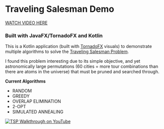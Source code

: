 # Traveling Salesman Demo

[WATCH VIDEO HERE](https://www.youtube.com/watch?v=j1s69yf4a9Y)

### Built with JavaFX/TornadoFX and Kotlin

This is a Kotlin application (built with [TornadoFX](https://github.com/edvin/tornadofx) visuals) to demonstrate multiple algorithms to solve the [Traveling Salesman Problem](https://en.wikipedia.org/wiki/Travelling_salesman_problem). 

I found this problem interesting due to its simple objective, and yet astronomically large permutations (60 cities = more tour combinations than there are atoms in the universe) that must be pruned and searched through. 

**Current Algorithms**

* RANDOM
* GREEDY
* OVERLAP ELIMINATION
* 2-OPT
* SIMULATED ANNEALING


[![TSP Walkthrough on YouTube](https://i.imgur.com/SGwg9pY.png)](https://www.youtube.com/watch?v=j1s69yf4a9Y)
